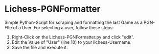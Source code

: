 # Lichess-PGNFormatter
Simple Python-Script for scraping and formatting the last Game as a PGN-FIle of a User.
For selecting a user, follow these steps:
1. Right-Click on the Lichess-PGNFormatter.py and click "edit".
2. Edit the Value of "User" (line 10) to your lichess-Username.
3. Save the file and execute it.
